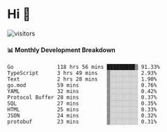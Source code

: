 # Hi 👋
 
![visitors](https://visitor-badge.glitch.me/badge?page_id=sorcererxw.sorcererx)

#### 📊 Monthly Development Breakdown

<!--START_SECTION:waka-->
```text
Go              118 hrs 56 mins █████████▒ 91.33%
TypeScript      3 hrs 49 mins   ▒░░░░░░░░░ 2.93%
Text            2 hrs 28 mins   ▒░░░░░░░░░ 1.90%
go.mod          59 mins         ▒░░░░░░░░░ 0.76%
YAML            32 mins         ▒░░░░░░░░░ 0.42%
Protocol Buffer 28 mins         ▒░░░░░░░░░ 0.37%
SQL             27 mins         ▒░░░░░░░░░ 0.35%
HTML            25 mins         ▒░░░░░░░░░ 0.33%
JSON            24 mins         ▒░░░░░░░░░ 0.32%
protobuf        23 mins         ▒░░░░░░░░░ 0.31%
```
<!--END_SECTION:waka-->
